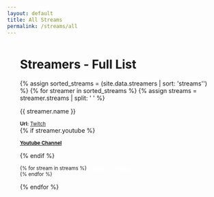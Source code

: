 ```yaml
---
layout: default
title: All Streams
permalink: /streams/all
---
```


<div style="max-width: 1200px;padding: 0 30px;margin: auto;">
  <div class="heading" style="margin: 50px 0 0">
    <h1>
      Streamers - Full List
    </h1>
  </div>
  <div class="row">
    {% assign sorted_streams = (site.data.streamers | sort: 'streams'') %}
    {% for streamer in sorted_streams %}
    {% assign streams = streamer.streams | split: ' ' %}
    <div class="col-xs-6 col-sm-4 col-md-3">
      <p>{{ streamer.name }}</p>
      <p style="margin-bottom: 0;"><small><strong>Url:</strong> <a href="https://twitch.tv/{{ streamer.name }}" target="_blank">Twitch</a></small></p>
      {% if streamer.youtube %}
        <p><small><strong><a href="{{ streamer.youtube }}" target="_blank">Youtube Channel</a></strong></small></p>
      {% endif %}
      <p><small>
        {% for stream in streams %}
          <a href="/streams/{{ stream }}" style="color: #fff;">{{stream | replace: '-', ' '}}</a><br/>
        {% endfor %}
      </small></p>
    </div>
    {% endfor %}
  </div>
</div>